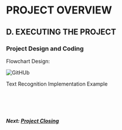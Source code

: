 # PROJECT OVERVIEW
## D. EXECUTING THE PROJECT
### Project Design and Coding
Flowchart Design:

![GitHUb](https://user-images.githubusercontent.com/121034529/211909163-6e337147-5b85-497c-bb1c-53e5d8821e62.jpg)


 Text Recognition Implementation Example
 
 
 <br><br><br>
##### Next: [Project Closing](E-PROJECT_CLOSING.md)
